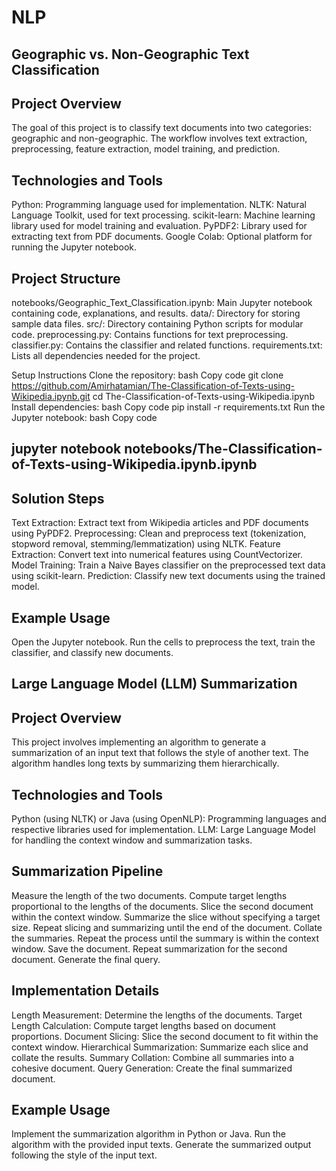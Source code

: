 # NLP
## Geographic vs. Non-Geographic Text Classification
## Project Overview
The goal of this project is to classify text documents into two categories: geographic and non-geographic. The workflow involves text extraction, preprocessing, feature extraction, model training, and prediction.

## Technologies and Tools

Python: Programming language used for implementation.
NLTK: Natural Language Toolkit, used for text processing.
scikit-learn: Machine learning library used for model training and evaluation.
PyPDF2: Library used for extracting text from PDF documents.
Google Colab: Optional platform for running the Jupyter notebook.

## Project Structure

notebooks/Geographic_Text_Classification.ipynb: Main Jupyter notebook containing code, explanations, and results.
data/: Directory for storing sample data files.
src/: Directory containing Python scripts for modular code.
preprocessing.py: Contains functions for text preprocessing.
classifier.py: Contains the classifier and related functions.
requirements.txt: Lists all dependencies needed for the project.

Setup Instructions
Clone the repository:
bash
Copy code
git clone https://github.com/Amirhatamian/The-Classification-of-Texts-using-Wikipedia.ipynb.git
cd The-Classification-of-Texts-using-Wikipedia.ipynb
Install dependencies:
bash
Copy code
pip install -r requirements.txt
Run the Jupyter notebook:
bash
Copy code
## jupyter notebook notebooks/The-Classification-of-Texts-using-Wikipedia.ipynb.ipynb

## Solution Steps

Text Extraction: Extract text from Wikipedia articles and PDF documents using PyPDF2.
Preprocessing: Clean and preprocess text (tokenization, stopword removal, stemming/lemmatization) using NLTK.
Feature Extraction: Convert text into numerical features using CountVectorizer.
Model Training: Train a Naive Bayes classifier on the preprocessed text data using scikit-learn.
Prediction: Classify new text documents using the trained model.

## Example Usage
Open the Jupyter notebook.
Run the cells to preprocess the text, train the classifier, and classify new documents.

## Large Language Model (LLM) Summarization
## Project Overview
This project involves implementing an algorithm to generate a summarization of an input text that follows the style of another text. The algorithm handles long texts by summarizing them hierarchically.

## Technologies and Tools

Python (using NLTK) or Java (using OpenNLP): Programming languages and respective libraries used for implementation.
LLM: Large Language Model for handling the context window and summarization tasks.

## Summarization Pipeline
Measure the length of the two documents.
Compute target lengths proportional to the lengths of the documents.
Slice the second document within the context window.
Summarize the slice without specifying a target size.
Repeat slicing and summarizing until the end of the document.
Collate the summaries.
Repeat the process until the summary is within the context window.
Save the document.
Repeat summarization for the second document.
Generate the final query.
## Implementation Details
Length Measurement: Determine the lengths of the documents.
Target Length Calculation: Compute target lengths based on document proportions.
Document Slicing: Slice the second document to fit within the context window.
Hierarchical Summarization: Summarize each slice and collate the results.
Summary Collation: Combine all summaries into a cohesive document.
Query Generation: Create the final summarized document.

## Example Usage
Implement the summarization algorithm in Python or Java.
Run the algorithm with the provided input texts.
Generate the summarized output following the style of the input text.
